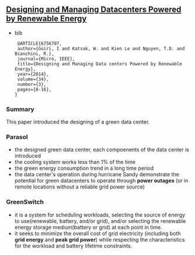 [Designing and Managing Datacenters Powered by Renewable Energy](http://ieeexplore.ieee.org/xpl/articleDetails.jsp?arnumber=6756707)
---

- bib
   ```
    @ARTICLE{6756707, 
    author={Goiri, I and Katsak, W. and Kien Le and Nguyen, T.D. and Bianchini, R.}, 
    journal={Micro, IEEE}, 
    title={Designing and Managing Data centers Powered by Renewable Energy}, 
    year={2014}, 
    volume={34}, 
    number={3}, 
    pages={8-16}, 
   }
   ```
   
   
 ### Summary
 This paper introduced the designing of a green data center.
 
 
 ### Parasol
 - the designed green data center, each compoenents of the data center is introduced
 - the cooling system works less than 1% of the time
 - the green energy consumption trend in a long time period
 - the data center's operation during hurricane Sandy demonstrate the potential for green datacenters to operate through **power outages** (or in remote locations without a reliable grid power source)
 
 ### GreenSwitch
 - it is a system for scheduling workloads, selecting the source of energy to use(renewable, battery, and/or grid), and/or selecting the renewable energy storage medium(battery or grid) at each point in time.
 - it seeks to minimize the overall cost of grid electricity (including both **grid energy** and **peak grid power**) while respecting the characteristics for the workload and battery lifetime constraints. 
 
 